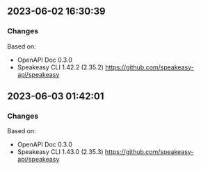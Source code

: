 

## 2023-06-02 16:30:39
### Changes
Based on:
- OpenAPI Doc 0.3.0 
- Speakeasy CLI 1.42.2 (2.35.2) https://github.com/speakeasy-api/speakeasy

## 2023-06-03 01:42:01
### Changes
Based on:
- OpenAPI Doc 0.3.0 
- Speakeasy CLI 1.43.0 (2.35.3) https://github.com/speakeasy-api/speakeasy